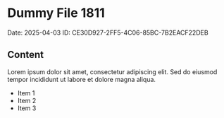 # Dummy File 1811

Date: 2025-04-03
ID: CE30D927-2FF5-4C06-85BC-7B2EACF22DEB

## Content

Lorem ipsum dolor sit amet, consectetur adipiscing elit.
Sed do eiusmod tempor incididunt ut labore et dolore magna aliqua.

* Item 1
* Item 2
* Item 3

